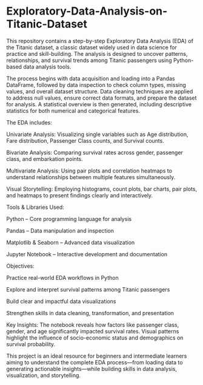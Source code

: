 # Exploratory-Data-Analysis-on-Titanic-Dataset
This repository contains a step-by-step Exploratory Data Analysis (EDA) of the Titanic dataset, a classic dataset widely used in data science for practice and skill-building. The analysis is designed to uncover patterns, relationships, and survival trends among Titanic passengers using Python-based data analysis tools.

The process begins with data acquisition and loading into a Pandas DataFrame, followed by data inspection to check column types, missing values, and overall dataset structure. Data cleaning techniques are applied to address null values, ensure correct data formats, and prepare the dataset for analysis. A statistical overview is then generated, including descriptive statistics for both numerical and categorical features.

The EDA includes:

Univariate Analysis: Visualizing single variables such as Age distribution, Fare distribution, Passenger Class counts, and Survival counts.

Bivariate Analysis: Comparing survival rates across gender, passenger class, and embarkation points.

Multivariate Analysis: Using pair plots and correlation heatmaps to understand relationships between multiple features simultaneously.

Visual Storytelling: Employing histograms, count plots, bar charts, pair plots, and heatmaps to present findings clearly and interactively.

Tools & Libraries Used:

Python – Core programming language for analysis

Pandas – Data manipulation and inspection

Matplotlib & Seaborn – Advanced data visualization

Jupyter Notebook – Interactive development and documentation

Objectives:

Practice real-world EDA workflows in Python

Explore and interpret survival patterns among Titanic passengers

Build clear and impactful data visualizations

Strengthen skills in data cleaning, transformation, and presentation

Key Insights:
The notebook reveals how factors like passenger class, gender, and age significantly impacted survival rates. Visual patterns highlight the influence of socio-economic status and demographics on survival probability.

This project is an ideal resource for beginners and intermediate learners aiming to understand the complete EDA process—from loading data to generating actionable insights—while building skills in data analysis, visualization, and storytelling.

